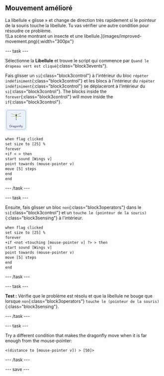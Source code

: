 ## Mouvement amélioré

<div style="display: flex; flex-wrap: wrap">
<div style="flex-basis: 200px; flex-grow: 1; margin-right: 15px;">
La libellule « glisse » et change de direction très rapidement si le pointeur de la souris touche la libellule. Tu vas vérifier une autre condition pour résoudre ce problème.
</div>
<div>
![La scène montrant un insecte et une libellule.](images/improved-movement.png){:width="300px"}
</div>
</div>

--- task ---

Sélectionne la **Libellule** et trouve le script qui commence par `Quand le drapeau vert est cliqué`{:class="block3events"}.

Fais glisser un `si`{:class="block3control"} à l'intérieur du bloc `répéter indéfiniment`{:class="block3control"} et les blocs à l'intérieur du `répéter indéfiniment`{:class="block3control"} se déplaceront à l'intérieur du `si`{:class="block3control"}. The blocks inside the `forever`{:class="block3control"} will move inside the `if`{:class="block3control"}.

![](images/dragonfly-icon.png)

```blocks3
when flag clicked
set size to [25] %
forever
+if < > then
start sound [Wings v]
point towards (mouse-pointer v)
move [5] steps
end
end
```
--- /task ---

--- task ---

Ensuite, fais glisser un bloc `non`{:class="block3operators"} dans le `si`{:class="block3control"} et un `touche le (pointeur de la souris)`{:class="block3sensing"} à l'intérieur.

```blocks3
when flag clicked
set size to [25] %
forever
+if <not <touching [mouse-pointer v] ?> > then
start sound [Wings v]
point towards (mouse-pointer v)
move [5] steps
end
end
```

--- /task ---

--- task ---

**Test :** Vérifie que le problème est résolu et que la libellule ne bouge que lorsque `non`{:class="block3operators"} `touche le (pointeur de la souris)`{:class="block3sensing"}.

--- /task ---

--- task ---

Try a different condition that makes the dragonfly move when it is far enough from the mouse-pointer:

```blocks3
<(distance to [mouse-pointer v]) > [50]>
```

--- /task ---

--- save ---
